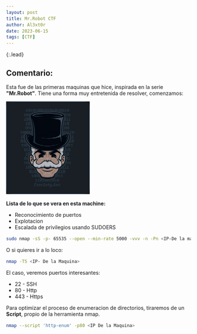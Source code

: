 ```yaml
---
layout: post
title: Mr.Robot CTF
author: Al3xt0r
date: 2023-06-15
tags: [CTF]
---
```

{:.lead}
## Comentario:
Esta fue de las primeras maquinas que hice, inspirada en la serie **"Mr.Robot"**. Tiene una forma muy entretenida de resolver, comenzamos:

![](/assets/img/Mr.Robot/Mr.Robot1.png)

**Lista de lo que se vera en esta machine:**

* Reconocimiento de puertos
* Explotacion
* Escalada de privilegios usando SUDOERS

```bash
sudo nmap -sS -p- 65535 --open --min-rate 5000 -vvv -n -Pn <IP-De la maquina>
```
O si quieres ir a lo loco:

```bash
nmap -T5 <IP- De la Maquina>
```
El caso, veremos puertos interesantes:

* 22 - SSH
* 80 - Http
* 443 - Https

Para optimizar el proceso de enumeracion de directorios, tiraremos de un **Script**, propio de la herramienta nmap.

```bash
nmap --script 'http-enum' -p80 <IP De la Maquina>
```
